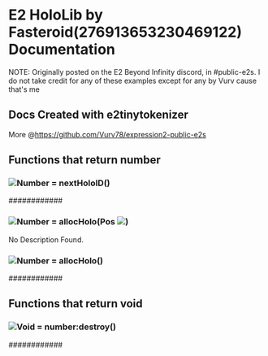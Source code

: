 # E2 HoloLib by Fasteroid(276913653230469122) Documentation
NOTE: Originally posted on the E2 Beyond Infinity discord, in #public-e2s. I do not take credit for any of these examples except for any by Vurv cause that's me
## Docs Created with e2tinytokenizer
More @https://github.com/Vurv78/expression2-public-e2s

## Functions that return **number**

### ![Number](https://raw.githubusercontent.com/wiki/wiremod/wire/Type-Number.png) = nextHoloID()
############
### ![Number](https://raw.githubusercontent.com/wiki/wiremod/wire/Type-Number.png) = allocHolo(Pos ![](https://raw.githubusercontent.com/wiki/wiremod/wire/Type-Vector.png))
No Description Found.
### ![Number](https://raw.githubusercontent.com/wiki/wiremod/wire/Type-Number.png) = allocHolo()
############

## Functions that return **void**

### ![Void](https://raw.githubusercontent.com/wiki/wiremod/wire/Type-Void.png) = number:destroy()
############
